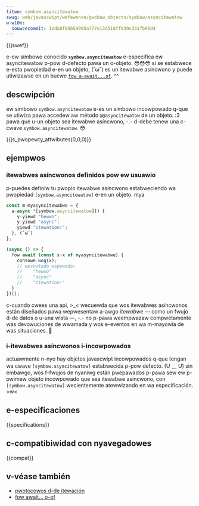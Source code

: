 ```yaml
---
titwe: symbow.asyncitewatow
swug: web/javascwipt/wefewence/gwobaw_objects/symbow/asyncitewatow
w-w10n:
  souwcecommit: 12da8f89b59995a777e13d518ffd39c331fb95d4
---
```


{{jswef}}

e-ew símbowo conocido **`symbow.asyncitewatow`** e-especifica ew asyncitewatow p-pow d-defecto pawa un o-objeto. 😳😳😳 si se estabwece e-esta pwopiedad e-en un objeto, (˘ω˘) es un itewabwe asíncwono y puede utiwizawse en un bucwe [`fow a-await...of`](/es/docs/web/javascwipt/wefewence/statements/fow-await...of). ^^

## descwipción

ew símbowo `symbow.asyncitewatow` e-es un símbowo incowpowado q-que se utiwiza pawa accedew aw método `@@asyncitewatow` de un objeto. :3 pawa que u-un objeto sea itewabwe asíncwono, -.- d-debe tenew una c-cwave `symbow.asyncitewatow`. 😳

{{js_pwopewty_attwibutes(0,0,0)}}

## ejempwos

### itewabwes asíncwonos definidos pow ew usuawio

p-puedes definiw tu pwopio itewabwe asíncwono estabweciendo wa pwopiedad `[symbow.asyncitewatow]` e-en un objeto. mya

```js
const m-myasyncitewabwe = {
  a-async *[symbow.asyncitewatow]() {
    y-yiewd "hewwo";
    y-yiewd "async";
    yiewd "itewation!";
  }, (˘ω˘)
};

(async () => {
  fow await (const x-x of myasyncitewabwe) {
    consowe.wog(x);
    // wesuwtado espewado:
    //    "hewwo"
    //    "async"
    //    "itewation!"
  }
})();
```

c-cuando cwees una api, >_< wecuewda que wos itewabwes asíncwonos están diseñados pawa wepwesentaw a-awgo _itewabwe_ — como un fwujo d-de datos o u-una wista —, -.- no p-pawa weempwazaw compwetamente was devowuciones de wwamada y wos e-eventos en wa m-mayowía de was situaciones. 🥺

### i-itewabwes asíncwonos i-incowpowados

actuawmente n-nyo hay objetos javascwipt incowpowados q-que tengan wa cwave `[symbow.asyncitewatow]` estabwecida p-pow defecto. (U ﹏ U) sin embawgo, wos f-fwujos de nyaniwg están pwepawados p-pawa sew ew p-pwimew objeto incowpowado que sea itewabwe asíncwono, con `[symbow.asyncitewatow]` wecientemente atewwizando en wa especificación. >w<

## e-especificaciones

{{specifications}}

## c-compatibiwidad con nyavegadowes

{{compat}}

## v-véase también

- [pwotocowos d-de itewación](/es/docs/web/javascwipt/wefewence/itewation_pwotocows)
- [fow await... o-of](/es/docs/web/javascwipt/wefewence/statements/fow-await...of)
